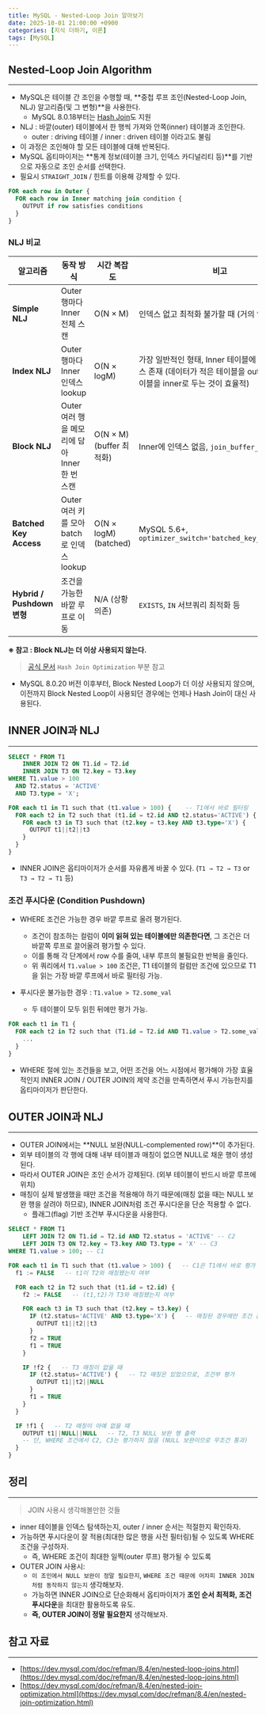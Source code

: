 ```yaml
---
title: MySQL - Nested-Loop Join 알아보기
date: 2025-10-01 21:00:00 +0900
categories: [지식 더하기, 이론]
tags: [MySQL]
---
```


## Nested-Loop Join Algorithm
---

- MySQL은 테이블 간 조인을 수행할 때, **중첩 루프 조인(Nested-Loop Join, NLJ) 알고리즘(및 그 변형)**을 사용한다.
  - MySQL 8.0.18부터는 [Hash Join](https://dev.mysql.com/doc/refman/8.4/en/hash-joins.html)도 지원
- NLJ : 바깥(outer) 테이블에서 한 행씩 가져와 안쪽(inner) 테이블과 조인한다.
  - outer : driving 테이블 / inner : driven 테이블 이라고도 불림
- 이 과정은 조인해야 할 모든 테이블에 대해 반복된다.
- MySQL 옵티마이저는 **통계 정보(테이블 크기, 인덱스 카디널리티 등)**를 기반으로 자동으로 조인 순서를 선택한다.
- 필요시 `STRAIGHT_JOIN` / 힌트를 이용해 강제할 수 있다.

```sql
FOR each row in Outer {
  FOR each row in Inner matching join condition {
    OUTPUT if row satisfies conditions
  }
}
```

### NLJ 비교

| 알고리즘 |  동작 방식 | 시간 복잡도 | 비고                                                                                |
|----------|---------|--------------|-----------------------------------------------------------------------------------|
| **Simple NLJ** | Outer 행마다 Inner 전체 스캔 | O(N × M) | 인덱스 없고 최적화 불가할 때 (거의 안 씀)                                                         |
| **Index NLJ** |  Outer 행마다 Inner 인덱스 lookup | O(N × logM) | 가장 일반적인 형태, Inner 테이블에 조인 키 인덱스 존재 (데이터가 적은 테이블을 outer, 많은 테이블을 inner로 두는 것이 효율적) |
| **Block NLJ** | Outer 여러 행을 메모리에 담아 Inner 한 번 스캔 | O(N × M) (buffer 최적화) | Inner에 인덱스 없음, `join_buffer_size` 활용                                              |
| **Batched Key Access** | Outer 여러 키를 모아 batch로 인덱스 lookup | O(N × logM) (batched) | MySQL 5.6+, `optimizer_switch='batched_key_access=on'`                            |
| **Hybrid / Pushdown 변형** | 조건을 가능한 바깥 루프로 이동 | N/A (상황 의존) | `EXISTS`, `IN` 서브쿼리 최적화 등                                                         |


**※ 참고 : Block NLJ는 더 이상 사용되지 않는다.**
> [공식 문서](https://docs.oracle.com/cd/E17952_01/mysql-8.0-en/mysql-nutshell.html) `Hash Join Optimization` 부분 참고

- MySQL 8.0.20 버전 이후부터, Block Nested Loop가 더 이상 사용되지 않으며, 이전까지 Block Nested Loop이 사용되던 경우에는 언제나 Hash Join이 대신 사용된다.

## INNER JOIN과 NLJ
---

```sql
SELECT * FROM T1
    INNER JOIN T2 ON T1.id = T2.id
    INNER JOIN T3 ON T2.key = T3.key
WHERE T1.value > 100
  AND T2.status = 'ACTIVE'
  AND T3.type = 'X';
```

```sql
FOR each t1 in T1 such that (t1.value > 100) {    -- T1에서 바로 필터링
  FOR each t2 in T2 such that (t1.id = t2.id AND t2.status='ACTIVE') {  -- T2 루프에서 바로 필터링
    FOR each t3 in T3 such that (t2.key = t3.key AND t3.type='X') {     -- T3 루프에서 바로 필터링
      OUTPUT t1||t2||t3
    }
  }
}
```

- INNER JOIN은 옵티마이저가 순서를 자유롭게 바꿀 수 있다. (`T1 → T2 → T3` or `T3 → T2 → T1` 등)

### 조건 푸시다운 (Condition Pushdown)
- WHERE 조건은 가능한 경우 바깥 루프로 올려 평가된다.
  - 조건이 참조하는 컬럼이 **이미 읽혀 있는 테이블에만 의존한다면**, 그 조건은 더 바깥쪽 루프로 끌어올려 평가할 수 있다.
  - 이를 통해 각 단계에서 row 수를 줄여, 내부 루프의 불필요한 반복을 줄인다.
  - 위 쿼리에서 `T1.value > 100` 조건은, T1 테이블의 컬럼만 조건에 있으므로 T1을 읽는 가장 바깥 루프에서 바로 필터링 가능.

- 푸시다운 불가능한 경우 : `T1.value > T2.some_val`
  - 두 테이블이 모두 읽힌 뒤에만 평가 가능.

```sql
FOR each t1 in T1 {
  FOR each t2 in T2 such that (T1.id = T2.id AND T1.value > T2.some_val) {
    ...
  }
}
```

- WHERE 절에 있는 조건들을 보고, 어떤 조건을 어느 시점에서 평가해야 가장 효율적인지  INNER JOIN / OUTER JOIN의 제약 조건을 만족하면서 푸시 가능한지를 옵티마이저가 판단한다.

## OUTER JOIN과 NLJ
---

- OUTER JOIN에서는 **NULL 보완(NULL-complemented row)**이 추가된다.
- 외부 테이블의 각 행에 대해 내부 테이블과 매칭이 없으면 NULL로 채운 행이 생성된다.
- 따라서 OUTER JOIN은 조인 순서가 강제된다. (외부 테이블이 반드시 바깥 루프에 위치)
- 매칭이 실제 발생했을 때만 조건을 적용해야 하기 때문에(매칭 없을 때는 NULL 보완 행을 살려야 하므로), INNER JOIN처럼 조건 푸시다운을 단순 적용할 수 없다.
  - 플래그(flag) 기반 조건부 푸시다운을 사용한다.

```sql
SELECT * FROM T1
    LEFT JOIN T2 ON T1.id = T2.id AND T2.status = 'ACTIVE' -- C2
    LEFT JOIN T3 ON T2.key = T3.key AND T3.type = 'X' -- C3
WHERE T1.value > 100; -- C1
```

```sql
FOR each t1 in T1 such that (t1.value > 100) {   -- C1은 T1에서 바로 평가 가능
  f1 := FALSE   -- t1이 T2와 매칭됐는지 여부

  FOR each t2 in T2 such that (t1.id = t2.id) {
    f2 := FALSE   -- (t1,t2)가 T3와 매칭됐는지 여부

    FOR each t3 in T3 such that (t2.key = t3.key) {
      IF (t2.status='ACTIVE' AND t3.type='X') {   -- 매칭된 경우에만 조건 검사
        OUTPUT t1||t2||t3
      }
      f2 = TRUE
      f1 = TRUE
    }

    IF !f2 {   -- T3 매칭이 없을 때
      IF (t2.status='ACTIVE') {   -- T2 매칭은 있었으므로, 조건부 평가
        OUTPUT t1||t2||NULL
      }
      f1 = TRUE
    }
  }

  IF !f1 {   -- T2 매칭이 아예 없을 때
    OUTPUT t1||NULL||NULL   -- T2, T3 NULL 보완 행 출력
    -- 단, WHERE 조건에서 C2, C3는 평가하지 않음 (NULL 보완이므로 무조건 통과)
  }
}
```

## 정리
---
> JOIN 사용시 생각해볼만한 것들

- inner 테이블을 인덱스 탐색하는지, outer / inner 순서는 적절한지 확인하자.
- 가능하면 푸시다운이 잘 적용(최대한 많은 행을 사전 필터링)될 수 있도록 WHERE 조건을 구성하자.
  - 즉, WHERE 조건이 최대한 일찍(outer 루프) 평가될 수 있도록
- OUTER JOIN 사용시:
  - `이 조인에서 NULL 보완이 정말 필요한지`, `WHERE 조건 때문에 어차피 INNER JOIN처럼 동작하지 않는지` 생각해보자.
  - 가능하면 INNER JOIN으로 단순화해서 옵티마이저가 **조인 순서 최적화, 조건 푸시다운**을 최대한 활용하도록 유도.
  - **즉, OUTER JOIN이 정말 필요한지** 생각해보자.

## 참고 자료
---
- [https://dev.mysql.com/doc/refman/8.4/en/nested-loop-joins.html](https://dev.mysql.com/doc/refman/8.4/en/nested-loop-joins.html)
- [https://dev.mysql.com/doc/refman/8.4/en/nested-join-optimization.html](https://dev.mysql.com/doc/refman/8.4/en/nested-join-optimization.html)

